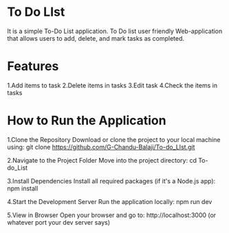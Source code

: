# To Do LIst

It is a simple To-Do List application.
To Do list user friendly Web-application that allows users to add, delete, and mark tasks as completed.

# Features

1.Add items to task
2.Delete items in tasks
3.Edit task
4.Check the items in tasks

# How to Run the Application

1.Clone the Repository
Download or clone the project to your local machine using:
git clone https://github.com/G-Chandu-Balaji/To-do_LIst.git

2.Navigate to the Project Folder
Move into the project directory:
cd To-do_List

3.Install Dependencies
Install all required packages (if it's a Node.js app):
npm install

4.Start the Development Server
Run the application locally:
npm run dev

5.View in Browser
Open your browser and go to:
http://localhost:3000
(or whatever port your dev server says)
